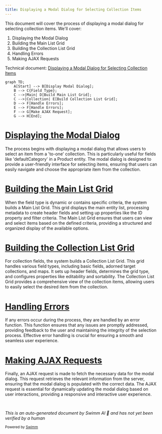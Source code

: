 ```yaml
---
title: Displaying a Modal Dialog for Selecting Collection Items
---
```

This document will cover the process of displaying a modal dialog for selecting collection items. We'll cover:

1. Displaying the Modal Dialog
2. Building the Main List Grid
3. Building the Collection List Grid
4. Handling Errors
5. Making AJAX Requests

Technical document: <SwmLink doc-title="Displaying a Modal Dialog for Selecting Collection Items">[Displaying a Modal Dialog for Selecting Collection Items](/.swm/displaying-a-modal-dialog-for-selecting-collection-items.8ndz535b.sw.md)</SwmLink>

```mermaid
graph TD;
    A[Start] --> B[Display Modal Dialog];
    B --> C{Field Type};
    C -->|Main| D[Build Main List Grid];
    C -->|Collection| E[Build Collection List Grid];
    D --> F[Handle Errors];
    E --> F[Handle Errors];
    F --> G[Make AJAX Request];
    G --> H[End];
```

# [Displaying the Modal Dialog](https://app.swimm.io/repos/Z2l0aHViJTNBJTNBQnJvYWRsZWFmQ29tbWVyY2UtZGVtby1uZXclM0ElM0FTd2ltbS1EZW1v/docs/8ndz535b#showselectcollectionitem)

The process begins with displaying a modal dialog that allows users to select an item from a 'to-one' collection. This is particularly useful for fields like 'defaultCategory' in a Product entity. The modal dialog is designed to provide a user-friendly interface for selecting items, ensuring that users can easily navigate and choose the appropriate item from the collection.

# [Building the Main List Grid](https://app.swimm.io/repos/Z2l0aHViJTNBJTNBQnJvYWRsZWFmQ29tbWVyY2UtZGVtby1uZXclM0ElM0FTd2ltbS1EZW1v/docs/8ndz535b#buildmainlistgrid)

When the field type is dynamic or contains specific criteria, the system builds a Main List Grid. This grid displays the main entity list, processing metadata to create header fields and setting up properties like the ID property and filter criteria. The Main List Grid ensures that users can view and select items based on the defined criteria, providing a structured and organized display of the available options.

# [Building the Collection List Grid](https://app.swimm.io/repos/Z2l0aHViJTNBJTNBQnJvYWRsZWFmQ29tbWVyY2UtZGVtby1uZXclM0ElM0FTd2ltbS1EZW1v/docs/8ndz535b#buildcollectionlistgrid)

For collection fields, the system builds a Collection List Grid. This grid handles various field types, including basic fields, adorned target collections, and maps. It sets up header fields, determines the grid type, and configures properties like editability and sortability. The Collection List Grid provides a comprehensive view of the collection items, allowing users to easily select the desired item from the collection.

# [Handling Errors](https://app.swimm.io/repos/Z2l0aHViJTNBJTNBQnJvYWRsZWFmQ29tbWVyY2UtZGVtby1uZXclM0ElM0FTd2ltbS1EZW1v/docs/8ndz535b#error)

If any errors occur during the process, they are handled by an error function. This function ensures that any issues are promptly addressed, providing feedback to the user and maintaining the integrity of the selection process. Effective error handling is crucial for ensuring a smooth and seamless user experience.

# [Making AJAX Requests](https://app.swimm.io/repos/Z2l0aHViJTNBJTNBQnJvYWRsZWFmQ29tbWVyY2UtZGVtby1uZXclM0ElM0FTd2ltbS1EZW1v/docs/8ndz535b#ajax)

Finally, an AJAX request is made to fetch the necessary data for the modal dialog. This request retrieves the relevant information from the server, ensuring that the modal dialog is populated with the correct data. The AJAX request is essential for dynamically updating the modal dialog based on user interactions, providing a responsive and interactive user experience.

&nbsp;

*This is an auto-generated document by Swimm AI 🌊 and has not yet been verified by a human*

<SwmMeta version="3.0.0" repo-id="Z2l0aHViJTNBJTNBQnJvYWRsZWFmQ29tbWVyY2UtZGVtby1uZXclM0ElM0FTd2ltbS1EZW1v" repo-name="BroadleafCommerce-demo-new" doc-type="product-flows"><sup>Powered by [Swimm](/)</sup></SwmMeta>
